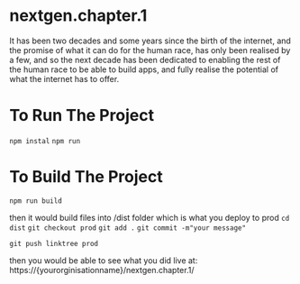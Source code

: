 # nextgen.chapter.1
It has been two decades and some years since the birth of the internet, and the promise of what it can do for the human race, has only been realised by a few, and so the next decade has been dedicated to enabling the rest of the human race to be able to build apps, and fully realise the potential of what the internet has to offer.


# To Run The Project 
`npm instal`
`npm run`

# To Build The Project
`npm run build`

then it would build files into /dist folder which is what you deploy to prod
`cd dist`
`git checkout prod`
`git add .`
`git commit -m"your message"`

`git push linktree prod`

then you would be able to see what you did live at:
https://{yourorginisationname}/nextgen.chapter.1/

